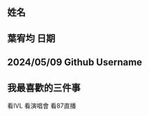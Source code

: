 姓名
----
葉宥均
日期
----
2024/05/09
Github Username
---------------

我最喜歡的三件事
---------------
看IVL 看演唱會 看87直播